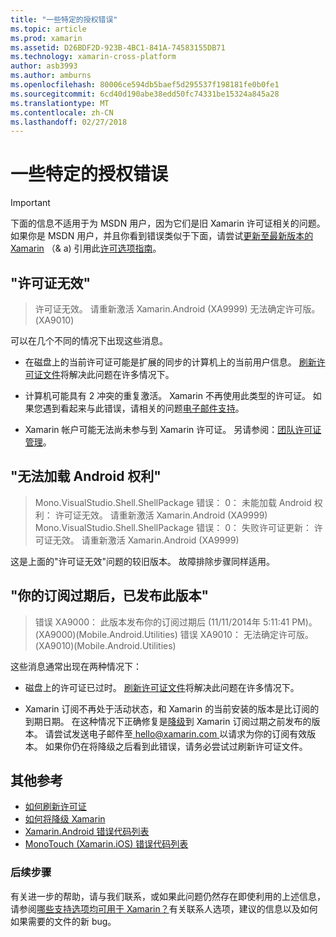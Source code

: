 ```yaml
---
title: "一些特定的授权错误"
ms.topic: article
ms.prod: xamarin
ms.assetid: D26BDF2D-923B-4BC1-841A-74583155DB71
ms.technology: xamarin-cross-platform
author: asb3993
ms.author: amburns
ms.openlocfilehash: 80006ce594db5baef5d295537f198181fe0b0fe1
ms.sourcegitcommit: 6cd40d190abe38edd50fc74331be15324a845a28
ms.translationtype: MT
ms.contentlocale: zh-CN
ms.lasthandoff: 02/27/2018
---
```

# <a name="some-specific-licensing-errors"></a>一些特定的授权错误

> [!IMPORTANT]
> 下面的信息不适用于为 MSDN 用户，因为它们是旧 Xamarin 许可证相关的问题。 如果你是 MSDN 用户，并且你看到错误类似于下面，请尝试[更新至最新版本的 Xamarin](https://developer.xamarin.com/recipes/cross-platform/ide/change_updates_channel/) （& a) 引用此[许可选项指南](~/cross-platform/get-started/requirements.md)。



## <a name="invalid-license"></a>"许可证无效"

> 许可证无效。 请重新激活 Xamarin.Android (XA9999) 无法确定许可版。 (XA9010)

可以在几个不同的情况下出现这些消息。

-   在磁盘上的当前许可证可能是扩展的同步的计算机上的当前用户信息。 [刷新许可证文件](~/cross-platform/troubleshooting/legacy-licenses/resync-licenses.md)将解决此问题在许多情况下。

-   计算机可能具有 2 冲突的重复激活。 Xamarin 不再使用此类型的许可证。 如果您遇到看起来与此错误，请相关的问题[电子邮件支持](https://www.xamarin.com/support)。

-   Xamarin 帐户可能无法尚未参与到 Xamarin 许可证。 另请参阅：[团队许可证管理](~/cross-platform/troubleshooting/legacy-licenses/team-management.md)。

## <a name="failed-to-load-android-entitlements"></a>"无法加载 Android 权利"

> Mono.VisualStudio.Shell.ShellPackage 错误： 0： 未能加载 Android 权利： 许可证无效。 请重新激活 Xamarin.Android (XA9999) Mono.VisualStudio.Shell.ShellPackage 错误： 0： 失败许可证更新： 许可证无效。 请重新激活 Xamarin.Android (XA9999)

这是上面的"许可证无效"问题的较旧版本。 故障排除步骤同样适用。

## <a name="this-version-was-released-after-your-subscription-expired"></a>"你的订阅过期后，已发布此版本"

> 错误 XA9000： 此版本发布你的订阅过期后 (11/11/2014年 5:11:41 PM)。 (XA9000)(Mobile.Android.Utilities) 错误 XA9010： 无法确定许可版。 (XA9010)(Mobile.Android.Utilities)

这些消息通常出现在两种情况下：

-   磁盘上的许可证已过时。 [刷新许可证文件](~/cross-platform/troubleshooting/legacy-licenses/resync-licenses.md)将解决此问题在许多情况下。

-   Xamarin 订阅不再处于活动状态，和 Xamarin 的当前安装的版本是比订阅的到期日期。 在这种情况下正确修复是[降级](http://kb.xamarin.com/customer/portal/articles/1699777)到 Xamarin 订阅过期之前发布的版本。 请尝试发送电子邮件至[ hello@xamarin.com ](mailto:hello@xamarin.com)以请求为你的订阅有效版本。 如果你仍在将降级之后看到此错误，请务必尝试过刷新许可证文件。

## <a name="additional-references"></a>其他参考

-   [如何刷新许可证](~/cross-platform/troubleshooting/legacy-licenses/resync-licenses.md)
-   [如何将降级 Xamarin](http://kb.xamarin.com/customer/portal/articles/1699777-downgrading)
-   [Xamarin.Android 错误代码列表](~/android/troubleshooting/errors.md)
-   [MonoTouch (Xamarin.iOS) 错误代码列表](~/ios/troubleshooting/mtouch-errors.md)

### <a name="next-steps"></a>后续步骤
有关进一步的帮助，请与我们联系，或如果此问题仍然存在即使利用的上述信息，请参阅[哪些支持选项均可用于 Xamarin？](~/cross-platform/troubleshooting/support-options.md)有关联系人选项，建议的信息以及如何如果需要的文件的新 bug。
